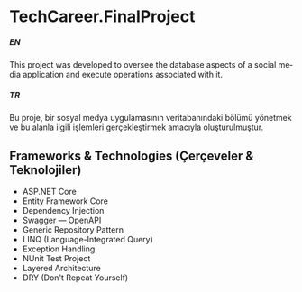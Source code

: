 # TechCareer.FinalProject
<h5>EN</h5>
<p lang="en">This project was developed to oversee the database aspects of a social media application and execute operations associated with it.</p>
<h5>TR</h5>
<p lang="tr">Bu proje, bir sosyal medya uygulamasının veritabanındaki bölümü yönetmek ve bu alanla ilgili işlemleri gerçekleştirmek amacıyla oluşturulmuştur.</p>


## Frameworks & Technologies (Çerçeveler & Teknolojiler)
<ul>
<li>ASP.NET Core</li>
<li>Entity Framework Core</li>
<li>Dependency Injection</li>
<li>Swagger — OpenAPI</li>
<li>Generic Repository Pattern</li>
<li>LINQ (Language-Integrated Query)</li>
<li>Exception Handling</li>
<li>NUnit Test Project</li>
<li>Layered Architecture</li>
<li>DRY (Don't Repeat Yourself)</li>
</ul>
